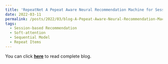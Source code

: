 ```yaml
---
title: 'RepeatNet A Pepeat Aware Neural Recommendation Machine for Session-Based Recommendation'
date: 2022-03-11
permalink: /posts/2022/03/blog-A-Pepeat-Aware-Neural-Recommendation-Machine-for-Session-Based-Recommendation/
tags:
  - Session-based Recommendation
  - Soft-attention
  - Sequential Model
  - Repeat Items
---
```


You can click [**here**](https://pridelee.github.io/files/blog/RepeatNet-A-Pepeat-Aware-Neural-Recommendation-Machine-for-Session-Based-Recommendation.pdf) to read complete blog.
